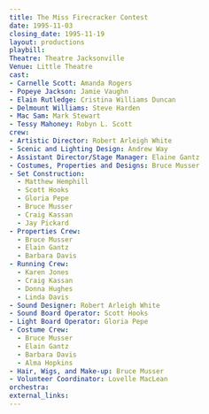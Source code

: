 ```yaml
---
title: The Miss Firecracker Contest
date: 1995-11-03
closing_date: 1995-11-19
layout: productions
playbill:
Theatre: Theatre Jacksonville
Venue: Little Theatre
cast:
- Carnelle Scott: Amanda Rogers
- Popeye Jackson: Jamie Vaughn
- Elain Rutledge: Cristina Williams Duncan
- Delmount Williams: Steve Harden
- Mac Sam: Mark Stewart
- Tessy Mahoney: Robyn L. Scott
crew:
- Artistic Director: Robert Arleigh White
- Scenic and Lighting Design: Andrew Way
- Assistant Director/Stage Manager: Elaine Gantz
- Costumes, Properties and Designs: Bruce Musser
- Set Construction:
  - Matthew Hemphill
  - Scott Hooks
  - Gloria Pepe
  - Bruce Musser
  - Craig Kassan
  - Jay Pickard
- Properties Crew:
  - Bruce Musser
  - Elain Gantz
  - Barbara Davis
- Running Crew:
  - Karen Jones
  - Craig Kassan
  - Donna Hughes
  - Linda Davis
- Sound Designer: Robert Arleigh White
- Sound Board Operator: Scott Hooks
- Light Board Operator: Gloria Pepe
- Costume Crew:
  - Bruce Musser
  - Elain Gantz
  - Barbara Davis
  - Alma Hopkins
- Hair, Wigs, and Make-up: Bruce Musser
- Volunteer Coordinator: Lovelle MacLean
orchestra:
external_links:
---
```

